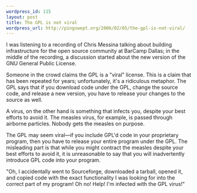 ```yaml
--- 
wordpress_id: 115
layout: post
title: The GPL is not viral
wordpress_url: http://pingswept.org/2006/02/05/the-gpl-is-not-viral/
---
```

I was listening to a recording of Chris Messina talking about building infrastructure for the open source community at BarCamp Dallas; in the middle of the recording, a discussion started about the new version of the GNU General Public License.

Someone in the crowd claims the GPL is a "viral" license. This is a claim that has been repeated for years; unfortunately, it's a ridiculous metaphor. The GPL says that if you download code under the GPL, change the source code, and release a new version, you have to release your changes to the source as well.

A virus, on the other hand is something that infects you, despite your best efforts to avoid it. The measles virus, for example, is passed through airborne particles. Nobody gets the measles on purpose.

The GPL may seem viral—if you include GPL'd code in your proprietary program, then you have to release your entire program under the GPL. The misleading part is that while you might contract the measles despite your best efforts to avoid it, it is unreasonable to say that you will inadvertently introduce GPL code into your program.

"Oh, I accidentally went to Sourceforge, downloaded a tarball, opened it, and copied code with the exact functionality I was looking for into the correct part of my program! Oh no! Help! I'm infected with the GPL virus!"
